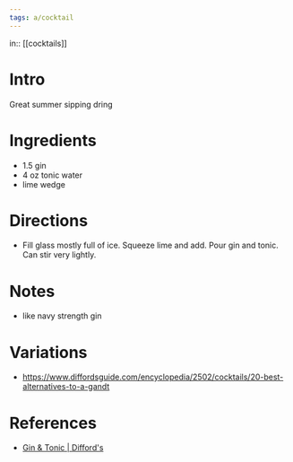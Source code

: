 ```yaml
---
tags: a/cocktail
---
```

in:: [[cocktails]]

# Intro
Great summer sipping dring

# Ingredients
- 1.5 gin
- 4 oz tonic water
- lime wedge

# Directions
- Fill glass mostly full of ice. Squeeze lime and add. Pour gin and tonic. Can stir very lightly.

# Notes
- like navy strength gin

# Variations
- https://www.diffordsguide.com/encyclopedia/2502/cocktails/20-best-alternatives-to-a-gandt

# References
- [Gin & Tonic | Difford's](https://www.diffordsguide.com/cocktails/recipe/835/gin-and-tonic)